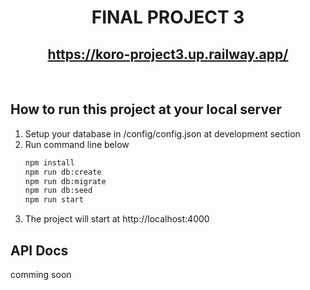 <h1 align="center">FINAL PROJECT 3</h1>
<p align="center">
    <h2 align="center">
        <a href="https://koro-project3.up.railway.app/"><strong>https://koro-project3.up.railway.app/</strong></a>
    </h2>
</p>
<br>

## How to run this project at your local server

1. Setup your database in /config/config.json at development section
2. Run command line below
    ```bash
    npm install
    npm run db:create
    npm run db:migrate
    npm run db:seed
    npm run start
    ```
3. The project will start at http://localhost:4000

## API Docs
comming soon